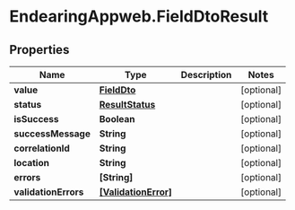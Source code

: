 # EndearingAppweb.FieldDtoResult

## Properties
Name | Type | Description | Notes
------------ | ------------- | ------------- | -------------
**value** | [**FieldDto**](FieldDto.md) |  | [optional] 
**status** | [**ResultStatus**](ResultStatus.md) |  | [optional] 
**isSuccess** | **Boolean** |  | [optional] 
**successMessage** | **String** |  | [optional] 
**correlationId** | **String** |  | [optional] 
**location** | **String** |  | [optional] 
**errors** | **[String]** |  | [optional] 
**validationErrors** | [**[ValidationError]**](ValidationError.md) |  | [optional] 
